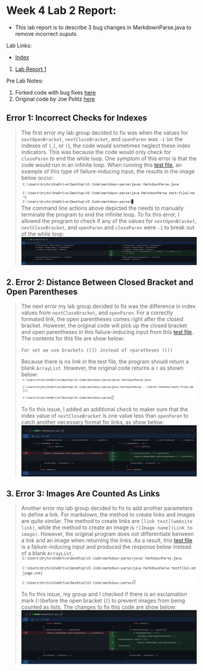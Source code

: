 # Week 4 Lab 2 Report:
- This lab report is to describe 3 bug changes in MarkdownParse.java to remove incorrect ouputs

Lab Links:
- [Index](https://lbryton.github.io/cse15l-lab-reports/index.html)
1. [Lab Report 1](https://lbryton.github.io/cse15l-lab-reports/LabReport1/lab-report-1-week-2.html)

Pre Lab Notes:

1. Forked code with bug fixes [here](https://github.com/lbryton/markdown-parse)
2. Original code by Joe Politz [here](https://github.com/ucsd-cse15l-w22/markdown-parse)

## Error 1: Incorrect Checks for Indexes
> The first error my lab group decided to fix was when the values for  `nextOpenBracket`, `nextCloseBracket`, and `openParen` was `-1` (or the indexes of `[`,`]`, or `(`), the code would sometimes neglect these index indicators. This was because the code would only check for `closeParen` to end the while loop. One symptom of this error is that the code would run in an infinite loop. When running this [test file](https://github.com/lbryton/markdown-parse/blob/main/testfile1.md), an example of this type of failure-inducing input, the results in the image below occur:
![Image](Part1A.png)
>The command line actions above depicted the needs to manually terminate the program to end the infinite loop.
To fix this error, I allowed the program to check if any of the values for `nextOpenBracket`, `nextCloseBracket`, and `openParen` and `closeParen` were `-1` to break out of the while loop:
>![Image](Part1diff.png)


## 2. Error 2: Distance Between Closed Bracket and Open Parentheses
> The next error my lab group decided to fix was the difference in index values from `nextCloseBracket`, and `openParen`. For a correctly formated link, the open parentheses comes right after the closed bracket. However, the original code will pick up the closed bracket and open parentheses in this failure-inducing input from this [test file](https://github.com/lbryton/markdown-parse/blob/main/testfile2.md). The contents for this file are show below:
>```
>For set we use brackets ([]) instead of >paratheses (())
>```
> Because there is no link in the test file, the program should return a blank `ArrayList`. However, the original code returns a `(` as shown below:
>![Image](Part2A.png)
>
>To fix this issue, I added an additional check to maker sure that the index value of `nextCloseBracket` is one value less than `openParen` to catch another necessary format for links, as show below:
>![Image](Part2diff.png)

## 3. Error 3: Images Are Counted As Links
> Another error my lab group decided to fix to add another parameters to define a link. For markdown, the method to create links and images are quite similar. The method to create links are `[link text](website link)`, while the method to create an image is `![Image name](Link to image)`.  However, the original program does not differentiate between a link and an image when returning the links. As a result, this [test file](https://github.com/lbryton/markdown-parse/blob/main/testfile3.md) is a failure-inducing input and produced the response below instead of a blank `ArrayList`.
>![Test](Part3A.png)
>
>To fix this issue, my group and I checked if there is an exclamation mark (`!`)before the open bracket (`[`) to prevent images from being counted as lists. The changes to fix this code are show below:
>![Image](Part3diff.png)